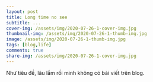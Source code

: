 ```yaml
---
layout: post
title: Long time no see
subtitle: ...
cover-img: /assets/img/2020-07-26-1-cover-img.jpg
thumbnail-img: /assets/img/2020-07-26-1-thumb-img.jpg
image: /assets/img/2020-07-26-1-thumb-img.jpg
tags: [blog,life]
comments: true
share-img: /assets/img/2020-07-26-1-cover-img.jpg
---
```


Như tiêu đề, lâu lắm rồi mình không có bài viết trên blog. 
